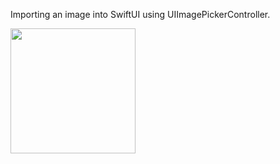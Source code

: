 Importing an image into SwiftUI using UIImagePickerController.




<img src="https://user-images.githubusercontent.com/44741544/135053797-cde8ea03-9497-452f-aaa0-0f8450fec922.gif" width="200">
